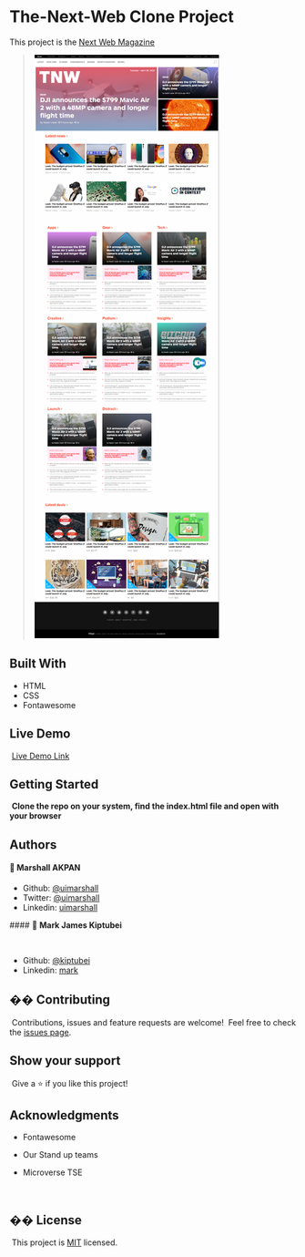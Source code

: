 # The-Next-Web Clone Project

This project is the [Next Web Magazine](thenextweb.com)
> ​
> ![screenshot](./images/TNW-page.png)
> ​

## Built With

- HTML
- CSS
- Fontawesome
  ​

## Live Demo

​
[Live Demo Link](https://rawcdn.githack.com/kiptubei/The-Next-Web/06d0da577b48724a32d3cd7f97a163576fe359f2/index.html)
​
​

## Getting Started

​
**Clone the repo on your system, find the index.html file and open with your browser**
​
​

## Authors

#### 👤 **Marshall AKPAN**

- Github: [@uimarshall](https://github.com/uimarshall)
- Twitter: [@uimarshall](https://twitter.com/uimarshall)
- Linkedin: [uimarshall](https://www.linkedin.com/in/marshall-akpan-19745526/)

​#### 👤 **Mark James Kiptubei**

​

- Github: [@kiptubei](https://github.com/kiptubei)
- Linkedin: [mark](https://www.linkedin.com/in/mark-james-k-aa875829/)

## �� Contributing

​
Contributions, issues and feature requests are welcome!
​
Feel free to check the [issues page](https://github.com/kiptubei/The-Next-Web/issues).
​

## Show your support

​
Give a ⭐️ if you like this project!
​

## Acknowledgments

- Fontawesome
- Our Stand up teams
- Microverse TSE

  ​

## �� License

​
This project is [MIT](lic.url) licensed.
